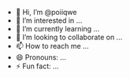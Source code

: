- 👋 Hi, I’m @poiiqwe
- 👀 I’m interested in ...
- 🌱 I’m currently learning ...
- 💞️ I’m looking to collaborate on ...
- 📫 How to reach me ...
- 😄 Pronouns: ...
- ⚡ Fun fact: ...

<!---
poiiqwe/poiiqwe is a ✨ special ✨ repository because its `README.md` (this file) appears on your GitHub profile.
You can click the Preview link to take a look at your changes.
--->
